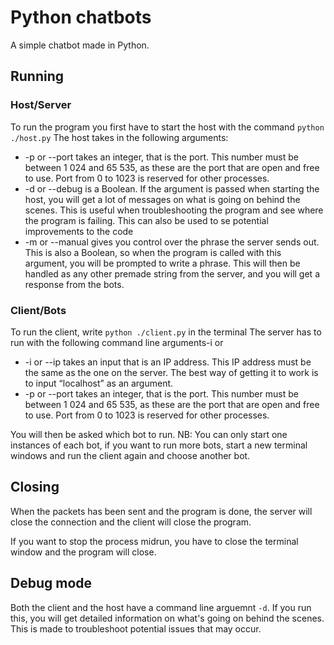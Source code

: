 # Python chatbots
A simple chatbot made in Python. 
## Running
### Host/Server
To run the program you first have to start the host with the command ``python ./host.py``
The host takes in the following arguments:
- -p or --port takes an integer, that is the port. This number must be between 1 024 and 65 535, as these are the port that are open and free to use. Port from 0 to 1023 is reserved for other processes. 
- -d or --debug is a Boolean. If the argument is passed when starting the host, you will get a lot of messages on what is going on behind the scenes. This is useful when troubleshooting the program and see where the program is failing. This can also be used to se potential improvements to the code
- -m or --manual gives you control over the phrase the server sends out. This is also a Boolean, so when the program is called with this argument, you will be prompted to write a phrase. This will then be handled as any other premade string from the server, and you will get a response from the bots. 

### Client/Bots
To run the client, write ``python ./client.py`` in the terminal
The server has to run with the following command line arguments-i or 

- -i or --ip takes an input that is an IP address. This IP address must be the same as the one on the server. The best way of getting it to work is to input “localhost” as an argument.
- -p or --port takes an integer, that is the port. This number must be between 1 024 and 65 535, as these are the port that are open and free to use. Port from 0 to 1023 is reserved for other processes. 

You will then be asked which bot to run. NB: You can only start one instances of each bot, if you want to run more bots, start a new terminal windows and run the client again and choose another bot. 

## Closing
When the packets has been sent and the program is done, the server will close the connection and the client will close the program.

If you want to stop the process midrun, you have to close the terminal window and the program will close.

## Debug mode

Both the client and the host have a command line arguemnt ``-d``. If you run this, you will get detailed information on what's going on behind the scenes. This is made to troubleshoot potential issues that may occur. 
